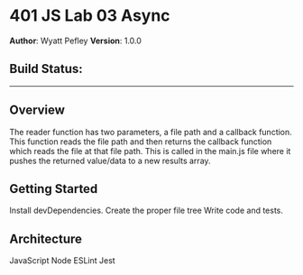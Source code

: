 # 401 JS Lab 03 Async

**Author**: Wyatt Pefley
**Version**: 1.0.0 
## Build Status: 
___
## Overview
The reader function has two parameters, a file path and a callback function. This function reads the file path and then returns the callback function which reads the file at that file path. This is called in the main.js file where it pushes the returned value/data to a new results array.

## Getting Started

Install devDependencies.
Create the proper file tree
Write code and tests.

## Architecture

JavaScript
 Node
 ESLint
 Jest